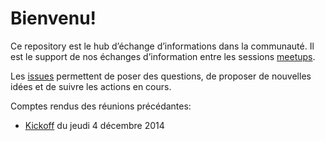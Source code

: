 # Bienvenu!

Ce repository est le hub d’échange d’informations dans la communauté. Il est le support de nos échanges d’information entre les  sessions [meetups](http://www.meetup.com/Erlang-startups-Paris/).

Les [issues](https://github.com/Erlang-Startups-Paris/meetups/issues) permettent de poser des questions, de proposer de nouvelles idées et de suivre les actions en cours.

Comptes rendus des réunions précédantes:
- [Kickoff](meetups/kickoff.md) du jeudi 4 décembre 2014
